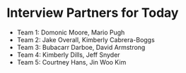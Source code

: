 # Interview Partners for Today

- Team 1: Domonic Moore, Mario Pugh
- Team 2: Jake Overall, Kimberly Cabrera-Boggs
- Team 3: Bubacarr Darboe, David Armstrong
- Team 4: Kimberly Dills, Jeff Snyder
- Team 5: Courtney Hans, Jin Woo Kim
